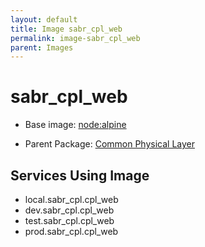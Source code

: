 ```yaml
---
layout: default
title: Image sabr_cpl_web
permalink: image-sabr_cpl_web
parent: Images
---
```

# sabr_cpl_web

* Base image:  [node:alpine](image-node:alpine)

* Parent Package: [Common Physical Layer](package--sabr-cpl)


## Services Using Image
* local.sabr_cpl.cpl_web
* dev.sabr_cpl.cpl_web
* test.sabr_cpl.cpl_web
* prod.sabr_cpl.cpl_web


